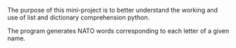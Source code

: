The purpose of this mini-project is to better understand the working and use of list and dictionary comprehension python.

The program generates NATO words corresponding to each letter of a given name.

